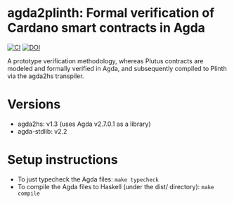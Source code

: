 # agda2plinth: Formal verification of Cardano smart contracts in Agda
[![CI](https://github.com/tferariu/agda2plinth/workflows/CI/badge.svg)](https://github.com/tferariu/agda2plinth/actions) [![DOI](https://zenodo.org/badge/DOI/10.5281/zenodo.???.svg)](https://doi.org/10.5281/zenodo.???)

A prototype verification methodology, whereas Plutus contracts are modeled and formally verified in Agda,
and subsequently compiled to Plinth via the agda2hs transpiler.

# Versions

- agda2hs: v1.3 (uses Agda v2.7.0.1 as a library)
- agda-stdlib: v2.2

# Setup instructions

- To just typecheck the Agda files: `make typecheck`
- To compile the Agda files to Haskell (under the dist/ directory): `make compile`
